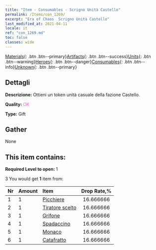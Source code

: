 ```yaml
---
title: "Item - Consumables - Scrigno Unità Castello"
permalink: /Items/con_1269/
excerpt: "Era of Chaos  Scrigno Unità Castello"
last_modified_at: 2021-04-11
locale: it
ref: "con_1269.md"
toc: false
classes: wide
---
```

 [Materials](/it/Items/){: .btn .btn--primary}[Artifacts](/it/Items/Artifacts/){: .btn .btn--success}[Units](/it/Items/Units/){: .btn .btn--warning}[Heroes](/it/Items/Heroes/){: .btn .btn--danger}[Consumables](/it/Items/Consumables/){: .btn .btn--info}[Unknown](/it/Items/Unknown/){: .btn .btn--primary}

## Dettagli
 **Descrizione:** Ottieni un token unità casuale della fazione Castello.

 **Quality:** <span style="color: #DA70D6">OK</span>

 **Type:** Gift

## Gather

  None

## This item contains:

 **Required Level to open:** 1

 3 You would get **1** item  from:

  | Nr | Amount |     Item    | Drop Rate,% |
  |:---|:-------|:------------|:---------:|
  | 1 | 1 | [Picchiere](/it/Items/unt_190/) | 16.666666 | 
  | 2 | 1 | [Tiratore scelto](/it/Items/unt_191/) | 16.666666 | 
  | 3 | 1 | [Grifone](/it/Items/unt_192/) | 16.666666 | 
  | 4 | 1 | [Spadaccino](/it/Items/unt_193/) | 16.666666 | 
  | 5 | 1 | [Monaco](/it/Items/unt_194/) | 16.666666 | 
  | 6 | 1 | [Catafratto](/it/Items/unt_195/) | 16.666666 | 
